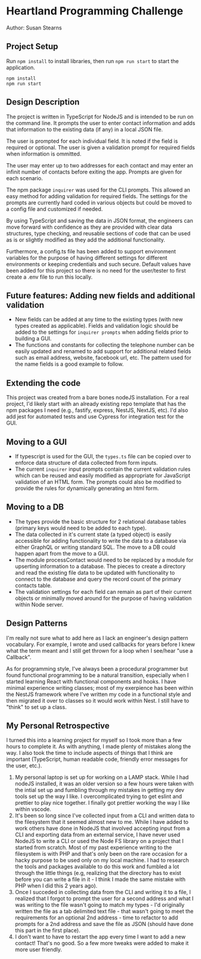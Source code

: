 # Heartland Programming Challenge

Author: Susan Stearns

## Project Setup

Run `npm install` to install libraries, then run `npm run start` to start the application.

```
npm install
npm run start
```

## Design Description

The project is written in TypeScript for NodeJS and is intended to be run on the
command line. It prompts the user to enter contact information and adds that information
to the existing data (if any) in a local JSON file.

The user is prompted for each individual field. It is noted if the
field is required or optional. The user is given a validation prompt for
required fields when information is ommitted.

The user may enter up to two addresses for each contact and may enter an
infinit number of contacts before exiting the app. Prompts are given for each scenario.

The npm package `inquirer` was used for the CLI prompts. This allowed an easy
method for adding validation for required fields. The settings for the prompts
are currently hard coded in various objects but could be moved to a config file
and customized if needed.

By using TypeScript and saving the data in JSON format, the engineers can move
forward with confidence as they are provided with clear data structures, type
checking, and reusable sections of code that can be used as is or slightly
modified as they add the additional functionality.

Furthermore, a config.ts file has been added to support environment variables for
the purpose of having different settings for different environments or keeping
credentials and such secure. Default values have been added for this project so
there is no need for the user/tester to first create a .env file to run this
locally.

## Future features: Adding new fields and additional validation

- New fields can be added at any time to the existing types (with new types created as applicable). Fields and validation logic should be added to the settings for `inquirer prompts` when adding fields prior to building a GUI.
- The functions and constants for collecting the telephone number can be easily updated and renamed to add support for additional related fields such as email address, website, facebook url, etc. The pattern used for the name fields is a good example to follow.

## Extending the code

This project was created from a bare bones nodeJS installation. For a real project, I'd likely start with an already existing repo template that has the npm packages I need (e.g., fastify, express, NestJS, NextJS, etc). I'd also add jest for automated tests and use Cypress for integration test for the GUI.

## Moving to a GUI

- If typescript is used for the GUI, the `types.ts` file can be copied over to enforce data structure of data collected from form inputs.
- The current `inquirer` input prompts contain the current validation rules which can be reused
  and easily modified as appropriate for JavaScript validation of an HTML form. The prompts could
  also be modified to provide the rules for dynamically generating an html form.

## Moving to a DB

- The types provide the basic structure for 2 relational database tables (primary
  keys would need to be added to each type).
- The data collected in it's current state (a typed object) is easily accessible for adding functionality to write the data to a database via either GraphQL or writing standard SQL. The move to a DB could happen apart from the move to a GUI.
- The module processContact would need to be replaced by a module for upserting information to a database. The pieces to create a directory and read the existing file data to be updated with functionality to connect to the database and query the record count of the primary contacts table.
- The validation settings for each field can remain as part of their current objects or minimally moved around for the purpose of having validation within Node server.

## Design Patterns

I'm really not sure what to add here as I lack an engineer's design pattern vocabulary. For example, I wrote and used callbacks for years before I knew what the term meant and I still get thrown for a loop when I see/hear "use a Callback".

As for programming style, I've always been a procedural programmer but found functional programming to be a natural transition, especially when I started learning React with functional components and hooks. I have minimal experience writing classes; most of my exerpience has been within the NestJS framework where I've written my code in a functional style and then migrated it over to classes so it would work within Nest. I still have to "think" to set up a class.

## My Personal Retrospective

I turned this into a learning project for myself so I took more than a few hours to complete it. As with anything, I made plenty of mistakes along the way. I also took the time to include aspects of things that I think are important (TypeScript, human readable code, friendly error messages for the user, etc.).

1. My personal laptop is set up for working on a LAMP stack. While I had nodeJS installed, it was an older version so a few hours were taken with the intial set up and fumbling through my mistakes in getting my dev tools set up the way I like. I overcomplicated trying to get eslint and prettier to play nice together. I finally got prettier working the way I like within vscode.
2. It's been so long since I've collected input from a CLI and written data to the filesystem that it seemed almost new to me. While I have added to work others have done in NodeJS that involved accepting input from a CLI and exporting data from an external service, I have never used NodeJS to write a CLI or used the Node FS library on a project that I started from scratch. Most of my past experience writing to the filesystem is with PHP and that's only been on the rare occasion for a hacky purpose to be used only on my local machine. I had to research the tools and packages available to do this work and fumbled a lot through the little things (e.g, realizing that the directory has to exist before you can write a file in it - I think I made the same mistake with PHP when I did this 2 years ago).
3. Once I succeded in collecting data from the CLI and writing it to a file, I realized that I forgot to prompt the user for a second address and what I was writing to the file wasn't going to match my types - I'd originally written the file as a tab delimited text file - that wasn't going to meet the requirements for an optional 2nd address - time to refactor to add prompts for a 2nd address and save the file as JSON (should have done this part in the first place).
4. I don't want to have to restart the app every time I want to add a new contact! That's no good. So a few more tweaks were added to make it more user friendly.
